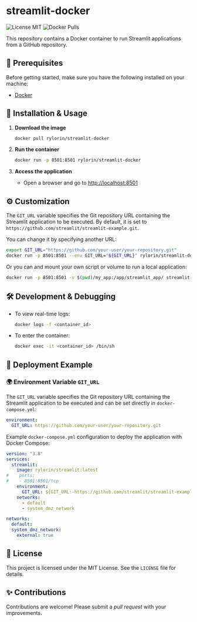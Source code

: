 # streamlit-docker

![License MIT](https://img.shields.io/badge/License-MIT-blue.svg)
![Docker Pulls](https://img.shields.io/docker/pulls/rylorin/streamlit-docker.svg)

This repository contains a Docker container to run Streamlit applications from a GitHub repository.

## 📌 Prerequisites

Before getting started, make sure you have the following installed on your machine:

- [Docker](https://www.docker.com/get-started)

## 🚀 Installation & Usage

1. **Download the image**

   ```sh
   docker pull rylorin/streamlit-docker
   ```

2. **Run the container**

   ```sh
   docker run -p 8501:8501 rylorin/streamlit-docker
   ```

3. **Access the application**

   - Open a browser and go to [http://localhost:8501](http://localhost:8501)

## ⚙️ Customization

The `GIT_URL` variable specifies the Git repository URL containing the Streamlit application to be executed. By default, it is set to `https://github.com/streamlit/streamlit-example.git`.

You can change it by specifying another URL:

```sh
export GIT_URL="https://github.com/your-user/your-repository.git"
docker run -p 8501:8501 --env GIT_URL="${GIT_URL}" rylorin/streamlit-docker
```

Or you can and mount your own script or volume to run a local application:

```sh
docker run -p 8501:8501 -v $(pwd)/my_app:/app/streamlit_app/ streamlit-docker
```

## 🛠 Development & Debugging

- To view real-time logs:
  ```sh
  docker logs -f <container_id>
  ```
- To enter the container:
  ```sh
  docker exec -it <container_id> /bin/sh
  ```

## 📌 Deployment Example

### 🌍 Environment Variable `GIT_URL`

The `GIT_URL` variable specifies the Git repository URL containing the Streamlit application to be executed and can be set directly in `docker-compose.yml`:

```yaml
environment:
  GIT_URL: https://github.com/your-user/your-repository.git
```

Example `docker-compose.yml` configuration to deploy the application with Docker Compose:

```yaml
version: "3.8"
services:
  streamlit:
    image: rylorin/streamlit:latest
#    ports:
#    - 8501:8501/tcp
    environment:
      GIT_URL: ${GIT_URL:-https://github.com/streamlit/streamlit-example.git}
    networks:
      - default
      - system_dmz_network

networks:
  default:
  system_dmz_network:
    external: true
```

## 📜 License

This project is licensed under the MIT License. See the `LICENSE` file for details.

## ✨ Contributions

Contributions are welcome! Please submit a *pull request* with your improvements.
